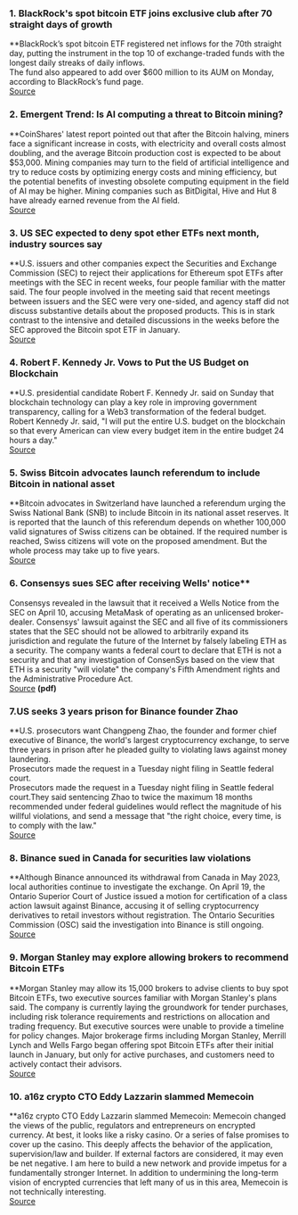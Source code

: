 ### 1. BlackRock's spot bitcoin ETF joins exclusive club after 70 straight days of growth  
**BlackRock’s spot bitcoin ETF registered net inflows for the 70th straight day, putting the instrument in the top 10 of exchange-traded funds with the longest daily streaks of daily inflows.  
The fund also appeared to add over $600 million to its AUM on Monday, according to BlackRock’s fund page.  
[Source](https://www.theblock.co/post/290265/blackrocks-spot-bitcoin-etf-joins-exclusive-club-after-70-straight-days-of-growth?utm_source=twitter&utm_medium=social)

### 2. Emergent Trend: Is AI computing a threat to Bitcoin mining?
**CoinShares' latest report pointed out that after the Bitcoin halving, miners face a significant increase in costs, with electricity and overall costs almost doubling, and the average Bitcoin production cost is expected to be about $53,000. Mining companies may turn to the field of artificial intelligence and try to reduce costs by optimizing energy costs and mining efficiency, but the potential benefits of investing obsolete computing equipment in the field of AI may be higher. Mining companies such as BitDigital, Hive and Hut 8 have already earned revenue from the AI ​​field.  
[Source](https://blog.coinshares.com/coinshares-mining-report-update-our-insights-at-the-2024-halving-382089820a07)

### 3. US SEC expected to deny spot ether ETFs next month, industry sources say  
**U.S. issuers and other companies expect the Securities and Exchange Commission (SEC) to reject their applications for Ethereum spot ETFs after meetings with the SEC in recent weeks, four people familiar with the matter said. The four people involved in the meeting said that recent meetings between issuers and the SEC were very one-sided, and agency staff did not discuss substantive details about the proposed products. This is in stark contrast to the intensive and detailed discussions in the weeks before the SEC approved the Bitcoin spot ETF in January.  
[Source](https://www.reuters.com/markets/us/us-sec-expected-deny-spot-ether-etfs-next-month-industry-sources-say-2024-04-25/)

### 4. Robert F. Kennedy Jr. Vows to Put the US Budget on Blockchain  
**U.S. presidential candidate Robert F. Kennedy Jr. said on Sunday that blockchain technology can play a key role in improving government transparency, calling for a Web3 transformation of the federal budget. Robert Kennedy Jr. said, "I will put the entire U.S. budget on the blockchain so that every American can view every budget item in the entire budget 24 hours a day."  
[Source](https://decrypt.co/227594/robert-f-kennedy-jr-vows-to-put-the-us-budget-on-blockchain)

### 5. Swiss Bitcoin advocates launch referendum to include Bitcoin in national asset 
**Bitcoin advocates in Switzerland have launched a referendum urging the Swiss National Bank (SNB) to include Bitcoin in its national asset reserves. It is reported that the launch of this referendum depends on whether 100,000 valid signatures of Swiss citizens can be obtained. If the required number is reached, Swiss citizens will vote on the proposed amendment. But the whole process may take up to five years.  
[Source](https://cryptoslate.com/100k-signatures-can-trigger-swiss-national-referendum-on-adding-bitcoin-to-country-reserves/)

### 6. Consensys sues SEC after receiving Wells' notice**  
Consensys revealed in the lawsuit that it received a Wells Notice from the SEC on April 10, accusing MetaMask of operating as an unlicensed broker-dealer. Consensys' lawsuit against the SEC and all five of its commissioners states that the SEC should not be allowed to arbitrarily expand its jurisdiction and regulate the future of the Internet by falsely labeling ETH as a security. The company wants a federal court to declare that ETH is not a security and that any investigation of ConsenSys based on the view that ETH is a security "will violate" the company's Fifth Amendment rights and the Administrative Procedure Act.  
[Source](https://storage.courtlistener.com/recap/gov.uscourts.txnd.389154/gov.uscourts.txnd.389154.1.0.pdf) **(pdf)**

### 7.US seeks 3 years prison for Binance founder Zhao  
**U.S. prosecutors want Changpeng Zhao, the founder and former chief executive of Binance, the world's largest cryptocurrency exchange, to serve three years in prison after he pleaded guilty to violating laws against money laundering.  
Prosecutors made the request in a Tuesday night filing in Seattle federal court.  
Prosecutors made the request in a Tuesday night filing in Seattle federal court.They said sentencing Zhao to twice the maximum 18 months recommended under federal guidelines would reflect the magnitude of his willful violations, and send a message that "the right choice, every time, is to comply with the law."  
[Source](https://www.reuters.com/legal/us-seeks-36-months-jail-binance-founder-zhao-2024-04-24/)

### 8. Binance sued in Canada for securities law violations  
**Although Binance announced its withdrawal from Canada in May 2023, local authorities continue to investigate the exchange. On April 19, the Ontario Superior Court of Justice issued a motion for certification of a class action lawsuit against Binance, accusing it of selling cryptocurrency derivatives to retail investors without registration. The Ontario Securities Commission (OSC) said the investigation into Binance is still ongoing.  
[Source](https://cointelegraph.com/news/binance-sued-canada-securities-law)

### 9. Morgan Stanley may explore allowing brokers to recommend Bitcoin ETFs  
**Morgan Stanley may allow its 15,000 brokers to advise clients to buy spot Bitcoin ETFs, two executive sources familiar with Morgan Stanley's plans said. The company is currently laying the groundwork for tender purchases, including risk tolerance requirements and restrictions on allocation and trading frequency. But executive sources were unable to provide a timeline for policy changes. Major brokerage firms including Morgan Stanley, Merrill Lynch and Wells Fargo began offering spot Bitcoin ETFs after their initial launch in January, but only for active purchases, and customers need to actively contact their advisors.  
[Source](https://www.theblock.co/post/290782/morgan-stanley-bitcoin-etfs)

### 10. a16z crypto CTO Eddy Lazzarin slammed Memecoin  
**a16z crypto CTO Eddy Lazzarin slammed Memecoin: Memecoin changed the views of the public, regulators and entrepreneurs on encrypted currency. At best, it looks like a risky casino. Or a series of false promises to cover up the casino. This deeply affects the behavior of the application, supervision/law and builder. If external factors are considered, it may even be net negative. I am here to build a new network and provide impetus for a fundamentally stronger Internet. In addition to undermining the long-term vision of encrypted currencies that left many of us in this area, Memecoin is not technically interesting.  
[Source](https://twitter.com/eddylazzarin/status/1783149288471617661)
